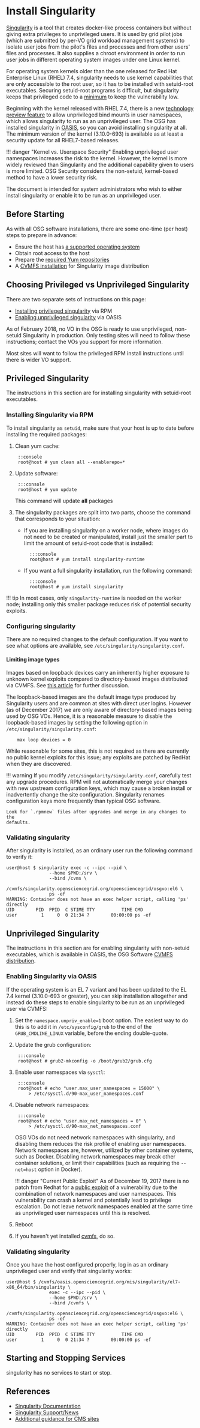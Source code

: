 Install Singularity
===================

[Singularity](http://singularity.lbl.gov) is a tool that creates
docker-like process containers but without giving extra privileges to
unprivileged users.  It is used by grid pilot jobs (which are
submitted by per-VO grid workload management systems) to isolate user
jobs from the pilot's files and processes and from other users' files
and processes.  It also supplies a chroot environment in order to run
user jobs in different operating system images under one Linux kernel.

For operating system kernels older than the one released for
Red Hat Enterprise Linux (RHEL) 7.4,
singularity needs to use kernel capabilities that are only accessible
to the root user, so it has to be installed with setuid-root
executables.  Securing setuid-root programs is difficult, but singularity
keeps that privileged code to a
[minimum](http://singularity.lbl.gov/docs-security) to keep the
vulnerability low.

Beginning with the kernel released with RHEL 7.4, there is a new
[technology preview feature](https://access.redhat.com/documentation/en-US/Red_Hat_Enterprise_Linux/7/html-single/7.4_Release_Notes/index.html#technology_previews_kernel)
to allow unprivileged bind mounts in user namespaces, which allows
singularity to run as an unprivileged user.  The OSG has installed
singularity in [OASIS](/worker-node/install-cvmfs), so you can avoid installing
singularity at all.  The minimum version of the kernel (3.10.0-693) is
available as at least a security update for all RHEL7-based releases.

!!! danger "Kernel vs. Userspace Security"
    Enabling unprivileged user namespaces increases the risk to the
    kernel. However, the kernel is more widely reviewed than Singularity and
    the additional capability given to users is more limited.
    OSG Security considers the non-setuid, kernel-based method to have a
    lower security risk.

The document is intended for system administrators who wish to either
install singularity or enable it to be run as an unprivileged user.

Before Starting
---------------

As with all OSG software installations, there are some one-time (per host) steps to prepare in advance:

- Ensure the host has [a supported operating system](/release/supported_platforms)
- Obtain root access to the host
- Prepare the [required Yum repositories](/common/yum)
- A [CVMFS installation](/worker-node/install-cvmfs) for Singularity image distribution

Choosing Privileged vs Unprivileged Singularity
-----------------------------------------------

There are two separate sets of instructions on this page:

- [Installing privileged singularity](#privileged-singularity) via RPM
- [Enabling unprivileged singularity](#unprivileged-singularity) via OASIS

As of February 2018, no VO in the OSG is ready to use unprivileged, non-setuid Singularity in production.
Only testing sites will need to follow these instructions; contact the VOs you support for more information.

Most sites will want to follow the privileged RPM install instructions until there is wider VO support.

Privileged Singularity
----------------------

The instructions in this section are for installing singularity with setuid-root executables.

### Installing Singularity via RPM ###

To install singularity as `setuid`, make sure that your host is up to date before installing the required packages:

1. Clean yum cache:

        ::console
        root@host # yum clean all --enablerepo=*

1. Update software:

        :::console
        root@host # yum update

    This command will update **all** packages

1. The singularity packages are split into two parts, choose the command that corresponds to your situation:
    - If you are installing singularity on a worker node, where images do not need to be created or manipulated, install just the smaller part to limit the amount of setuid-root code that is installed:

            :::console
            root@host # yum install singularity-runtime

    - If you want a full singularity installation, run the following command:

            :::console
            root@host # yum install singularity

!!! tip
    In most cases, only `singularity-runtime` is needed on the worker node;
    installing only this smaller package reduces risk of potential security
    exploits.

### Configuring singularity ###

There are no required changes to the default configuration.  If you want
to see what options are available, see `/etc/singularity/singularity.conf`.

#### Limiting image types ####

Images based on loopback devices carry an inherently higher exposure to
unknown kernel exploits compared to directory-based images distributed via
CVMFS.  See [this article](https://lwn.net/Articles/652468/) for further
discussion.

The loopback-based images are the default image type produced by Singularity
users and are common at sites with direct user logins.  However (as of December
2017) we are only aware of directory-based images being used by OSG VOs.  Hence,
it is a reasonable measure to disable the loopback-based images by setting
the following option in `/etc/singularity/singularity.conf`:

        max loop devices = 0

While reasonable for some sites, this is not required as there are currently
no public kernel exploits for this issue; any exploits are patched by
RedHat when they are discovered.

!!! warning
    If you modify `/etc/singularity/singularity.conf`, carefully test any
    upgrade procedures.
    RPM will not automatically merge your changes with new upstream
    configuration keys, which may cause a broken install or inadvertently
    change the site configuration.  Singularity renames configuration keys
    more frequently than typical OSG software.

    Look for `.rpmnew` files after upgrades and merge in any changes to the
    defaults.

### Validating singularity ###

After singularity is installed, as an ordinary user run the following
command to verify it:

```console
user@host $ singularity exec -c --ipc --pid \
                --home $PWD:/srv \
                --bind /cvms \
                /cvmfs/singularity.opensciencegrid.org/opensciencegrid/osgvo:el6 \
                ps -ef
WARNING: Container does not have an exec helper script, calling 'ps' directly
UID        PID  PPID  C STIME TTY          TIME CMD
user         1     0  0 21:34 ?        00:00:00 ps -ef
```

Unprivileged Singularity
------------------------

The instructions in this section are for enabling singularity with non-setuid executables, which is available in OASIS,
the OSG Software [CVMFS distribution](/worker-node/install-cvmfs).

### Enabling Singularity via OASIS ###

If the operating system is an EL 7 variant and has been updated to the EL
7.4 kernel (3.10.0-693 or greater), you can skip
installation altogether and instead do these steps to enable
singularity to be run as an unprivileged user via CVMFS:

1. Set the `namespace.unpriv_enable=1` boot option.  The easiest way
    to do this is to add it in `/etc/sysconfig/grub` to the end of the
    `GRUB_CMDLINE_LINUX` variable, before the ending double-quote.
1. Update the grub configuration:

        :::console
        root@host # grub2-mkconfig -o /boot/grub2/grub.cfg

1. Enable user namespaces via `sysctl`:

        :::console
        root@host # echo "user.max_user_namespaces = 15000" \
            > /etc/sysctl.d/90-max_user_namespaces.conf

1. Disable network namespaces:

        :::console
        root@host # echo "user.max_net_namespaces = 0" \
            > /etc/sysctl.d/90-max_net_namespaces.conf

    OSG VOs do not need network namespaces with singularity, and
    disabling them reduces the risk profile of enabling user
    namespaces.  Network namespaces are, however, utilized by other
    container systems, such as Docker.  Disabling network namespaces
    may break other container solutions, or limit their capabilities
    (such as requiring the `--net=host` option in Docker).

    !!! danger "Current Public Exploit"
        As of December 19, 2017 there is no patch from Redhat for a
        [public exploit](https://access.redhat.com/security/cve/CVE-2017-16939)
        of a vulnerability due to the combination of network namespaces
        and user namespaces.  This vulnerability can crash a kernel and
        potentially lead to privilege escalation.  Do not leave network
        namespaces enabled at the same time as unprivileged user
        namespaces until this is resolved.

1. Reboot
1. If you haven't yet installed [cvmfs](install-cvmfs), do so.


### Validating singularity ###

Once you have the host configured properly, log in as an ordinary
unprivileged user and verify that singularity works:

```console
user@host $ /cvmfs/oasis.opensciencegrid.org/mis/singularity/el7-x86_64/bin/singularity \
                exec -c --ipc --pid \
                --home $PWD:/srv \
                --bind /cvmfs \
                /cvmfs/singularity.opensciencegrid.org/opensciencegrid/osgvo:el6 \
                ps -ef
WARNING: Container does not have an exec helper script, calling 'ps' directly
UID        PID  PPID  C STIME TTY          TIME CMD
user         1     0  0 21:34 ?        00:00:00 ps -ef
```

Starting and Stopping Services
------------------------------

singularity has no services to start or stop.

References
----------
- [Singularity Documentation](http://singularity.lbl.gov/)
- [Singularity Support/News](http://singularity.lbl.gov/support)
- [Additional guidance for CMS sites](https://twiki.cern.ch/twiki/bin/view/Main/CmsSingularity)
